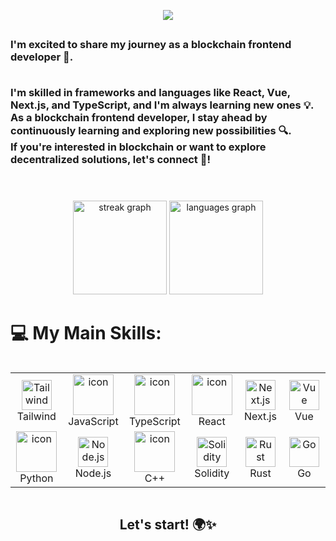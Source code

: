 <p align="center">
    <img src="https://readme-typing-svg.herokuapp.com?lines=I'm+a+fullstack+developer;and+I'm+a+blockchain+frontend+developer;Always+learning+new+things;Together,+we+can+shape+a+decentralized+future&center=true&width=500&height=60">
</p>

##
<h3>
I'm excited to share my journey as a blockchain frontend developer 🚀.
    
<br>I'm skilled in frameworks and languages like React, Vue, Next.js, and TypeScript, and I'm always learning new ones 💡.
<br>As a blockchain frontend developer, I stay ahead by continuously learning and exploring new possibilities 🔍.
<br>If you're interested in blockchain or want to explore decentralized solutions, let's connect 🤝!
</h3>

<br clear="both">

###

<div align="center" >
  <img src="https://streak-stats.demolab.com?user=Bct-crypto&locale=en&mode=daily&theme=dracula&hide_border=false&border_radius=5" height="150" alt="streak graph"  />
  <img src="https://github-readme-stats.vercel.app/api/top-langs?username=Bct-crypto&locale=en&hide_title=false&hide=html,MDX,css,makefile,handlebars,shell&layout=compact&card_width=320&langs_count=5&theme=dracula&hide_border=false" height="150" alt="languages graph"  />
</div>

###

# 💻 My Main Skills:
<div style="display: flex; align-items: flex-start; align: center">
<table align="center">
    <tr>
        <td align="center" width="96">
            <img src="https://skillicons.dev/icons?i=tailwind" width="48" height="48" alt="Tailwind" />
            <br>Tailwind
        </td>
        <td align="center" width="96">
            <img src="https://techstack-generator.vercel.app/js-icon.svg" alt="icon" width="65" height="65" />
            <br>JavaScript
        </td>
        <td align="center" width="96">
            <img src="https://techstack-generator.vercel.app/ts-icon.svg" alt="icon" width="65" height="65" />
            <br>TypeScript
        </td>
        <td align="center" width="96">
            <img src="https://techstack-generator.vercel.app/react-icon.svg" alt="icon" width="65" height="65" />
            <br>React
        </td>
        <td align="center" width="96">
            <img src="https://skillicons.dev/icons?i=nextjs" width="48" height="48" alt="Next.js" />
            <br>Next.js
        </td>
        <td align="center" width="96">
            <img src="https://skillicons.dev/icons?i=vue" width="48" height="48" alt="Vue" />
            <br>Vue
        </td>
    </tr>
    <tr>
        <td align="center" width="96">
            <img src="https://techstack-generator.vercel.app/python-icon.svg" alt="icon" width="65" height="65" />
            <br>Python
        </td>
        <td align="center" width="96">
            <img src="https://skillicons.dev/icons?i=nodejs" width="48" height="48" alt="Node.js" />
            <br>Node.js
        </td>
        <td align="center" width="96">
            <img src="https://techstack-generator.vercel.app/cpp-icon.svg" alt="icon" width="65" height="65" />
            <br>C++
        </td>
        <td align="center" width="96">
            <img src="https://skillicons.dev/icons?i=solidity" width="48" height="48" alt="Solidity" />
            <br>Solidity
        </td>
        <td align="center" width="96">
            <img src="https://skillicons.dev/icons?i=rust" width="48" height="48" alt="Rust" />
            <br>Rust
        </td>
        <td align="center" width="96">
            <img src="https://skillicons.dev/icons?i=go" width="48" height="48" alt="Go" />
            <br>Go
        </td>
    </tr>
</table>
<br><br>
</div>

<h2 align="center">Let's start! 🌍✨</h2>
